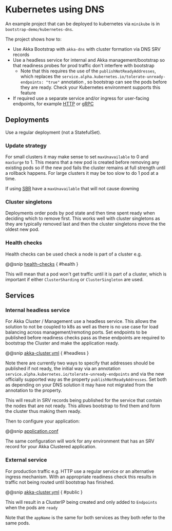 # Kubernetes using DNS

An example project that can be deployed to kubernetes via `minikube` is in `bootstrap-demo/kubernetes-dns`.

The project shows how to:

* Use Akka Bootstrap with `akka-dns` with cluster formation via DNS SRV records
* Use a headless service for internal and Akka management/bootstrap so that readiness probes for prod traffic don't interfere with bootstrap
    * Note that this requires the use of the `publishNotReadyAddresses`, which replaces the `service.alpha.kubernetes.io/tolerate-unready-endpoints: "true"` annotation , so bootstrap can see the pods before they are ready. Check your Kubernetes environment supports this feature
* If required use a separate service and/or ingress for user-facing endpoints, for example [HTTP](https://doc.akka.io/docs/akka-http/current/) or [gRPC](https://developer.lightbend.com/docs/akka-grpc/current/)

## Deployments

Use a regular deployment (not a StatefulSet).

### Update strategy

For small clusters it may make sense to set `maxUnavailable` to 0 and `maxSurge` to 1.
This means that a new pod is created before removing any existing pods so if the new pod fails the cluster remains
at full strength until a rollback happens. For large clusters it may be too slow to do 1 pod at a time.

If using [SBR](https://developer.lightbend.com/docs/akka-commercial-addons/current/split-brain-resolver.html) have a `maxUnavailable` that will not cause downing

### Cluster singletons

Deployments order pods by pod state and then time spent ready when deciding which to remove first. This works well
with cluster singletons as they are typically removed last and then the cluster singletons move the the oldest new pod.

### Health checks

Health checks can be used check a node is part of a cluster e.g.

@@snip [health-checks](/bootstrap-demo/kubernetes-dns/src/main/scala/akka/cluster/bootstrap/KubernetesHealthChecks.scala)  { #health }

This will mean that a pod won't get traffic until it is part of a cluster, which is important
if either `ClusterSharding` or `ClusterSingleton` are used.

## Services

### Internal headless service

For Akka Cluster / Management use a headless service. This allows the solution to not be coupled to k8s as well
as there is no use case for load balancing across management/remoting ports.
Set endpoints to be published before readiness checks pass as these endpoints are required to bootstrap the Cluster
and make the application ready.

@@snip [akka-cluster.yml](/bootstrap-demo/kubernetes-dns/kubernetes/akka-cluster.yml)  { #headless }

Note there are currently two ways to specify that addresses should be published if not ready, the initial way via an annotation
`service.alpha.kubernetes.io/tolerate-unready-endpoints` and via the new officially supported way as the property `publishNotReadyAddresses`.
Set both as depending on your DNS solution it may have not migrated from the annotation to the property.

This will result in SRV records being published for the service that contain the nodes that are not ready. This allows
bootstrap to find them and form the cluster thus making them ready.

Then to configure your application:

@@snip [application.conf](/bootstrap-demo/kubernetes-dns/src/main/resources/application.conf)

The same configuration will work for any environment that has an SRV record for your Akka Clustered application.

### External service

For production traffic e.g. HTTP use a regular service or an alternative ingress mechanism.
With an appropriate readiness check this results in traffic not being routed until bootstrap has finished.

@@snip [akka-cluster.yml](/bootstrap-demo/kubernetes-dns/kubernetes/akka-cluster.yml)  { #public }

This will result in a ClusterIP being created and only added to `Endpoints` when the pods are `ready`

Note that the `appName` is the same for both services as they both refer to the same pods.


